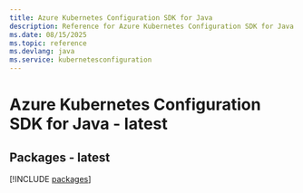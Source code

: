 ```yaml
---
title: Azure Kubernetes Configuration SDK for Java
description: Reference for Azure Kubernetes Configuration SDK for Java
ms.date: 08/15/2025
ms.topic: reference
ms.devlang: java
ms.service: kubernetesconfiguration
---
```

# Azure Kubernetes Configuration SDK for Java - latest
## Packages - latest
[!INCLUDE [packages](kubernetes-configuration-index.md)]